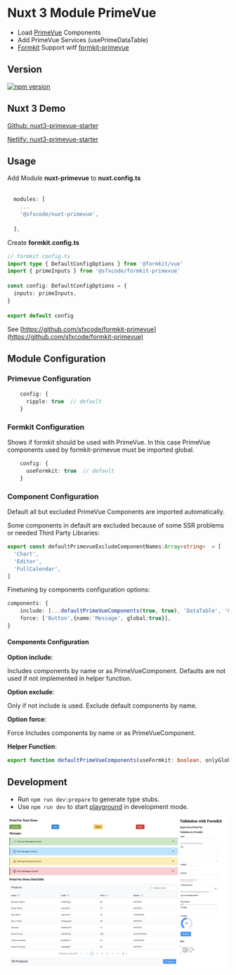 # Nuxt 3 Module PrimeVue

* Load [PrimeVue](https://www.primefaces.org/primevue/setup) Components
* Add PrimeVue Services (usePrimeDataTable)
* [Formkit](https://formkit.com/) Support witf [formkit-primevue](https://github.com/sfxcode/formkit-primevue)

## Version

[![npm version](https://badge.fury.io/js/@sfxcode%2Fnuxt-primevue.svg)](https://badge.fury.io/js/@sfxcode%2Fnuxt-primevue)

## Nuxt 3 Demo

[Github: nuxt3-primevue-starter](https://github.com/sfxcode/nuxt3-primevue-starter)

[Netlify:  nuxt3-primevue-starter](https://nuxt3-primevue-starter.netlify.app/)

## Usage

Add Module **nuxt-primevue** to **nuxt.config.ts**

```ts

  modules: [
    ...
    '@sfxcode/nuxt-primevue',
    
  ],
```

Create **formkit.config.ts**

```ts
// formkit.config.ts
import type { DefaultConfigOptions } from '@formkit/vue'
import { primeInputs } from '@sfxcode/formkit-primevue'

const config: DefaultConfigOptions = {
  inputs: primeInputs,
}

export default config
```

See [https://github.com/sfxcode/formkit-primevue](https://github.com/sfxcode/formkit-primevue)

## Module Configuration

### Primevue Configuration

```typescript
    config: {
      ripple: true  // default
    }
```

### Formkit Configuration

Shows if formkit should be used with PrimeVue.
In this case PrimeVue components used by formkit-primevue must be imported global.

```typescript
    config: {
      useFormkit: true  // default
    }
```
### Component Configuration

Default all but excluded PrimeVue Components are imported automatically.

Some components in default are excluded because of some SSR problems or needed Third Party Libraries: 
```typescript
export const defaultPrimevueExcludeComponentNames:Array<string>  = [
  'Chart',
  'Editor',
  'FullCalendar',
]


```
Finetuning by components configuration options:

```typescript
components: {
    include: [...defaultPrimeVueComponents(true, true), 'DataTable', 'Column'],
    force: ['Button',{name:'Message', global:true}],
}
```
#### Components Configuration 
**Option include**:

Includes components by name or as PrimeVueComponent. Defaults are not used if not implemented in helper function.

**Option exclude**:

Only if not include is used. Exclude default components by name.

**Option force**:

Force Includes components by name or as PrimeVueComponent.

**Helper Function**:
``` typescript
export function defaultPrimeVueComponents(useFormkit: boolean, onlyGlobal:boolean=false) 
```

## Development

- Run `npm run dev:prepare` to generate type stubs.
- Use `npm run dev` to start [playground](./playground) in development mode.


![](nuxt-primevue.png)
